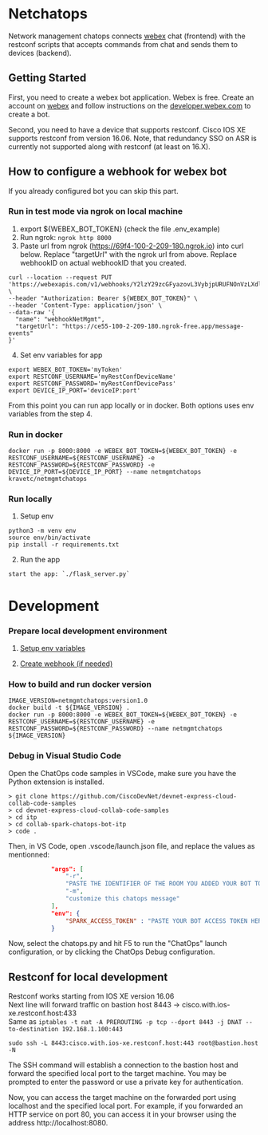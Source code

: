 # Netchatops
Network management chatops connects [webex](https://www.webex.com) chat (frontend) with the restconf scripts that accepts commands from chat and sends them to devices (backend).

## Getting Started

First, you need to create a webex bot application. Webex is free. Create an account on [webex](https://www.webex.com) and follow instructions on the [developer.webex.com](https://developer.webex.com/) to create a bot.

Second, you need to have a device that supports restconf. Cisco IOS XE supports restconf from version 16.06. Note, that redundancy SSO on ASR is currently not supported along with restconf (at least on 16.X).


## How to configure a webhook for webex bot
If you already configured bot you can skip this part.

### Run in test mode via ngrok on local machine
1. export ${WEBEX_BOT_TOKEN} (check the file .env_example)
2. Run ngrok: `ngrok http 8000`
3. Paste url from ngrok (https://69f4-100-2-209-180.ngrok.io) into curl below. Replace "targetUrl" with the ngrok url from above. Replace webhookID on actual webhookID that you created. 
```
curl --location --request PUT 'https://webexapis.com/v1/webhooks/Y2lzY29zcGFyazovL3VybjpURUFNOnVzLXdlc3QtMl9yL1dFQkhPT0svNzlmN2Y4ZjYtZTBiNy00ZTI4LTlmZWYtMGQ3YTRlNTkyMGM3' \
--header "Authorization: Bearer ${WEBEX_BOT_TOKEN}" \
--header 'Content-Type: application/json' \
--data-raw '{
  "name": "webhookNetMgmt",
  "targetUrl": "https://ce55-100-2-209-180.ngrok-free.app/message-events"
}'
```

4. Set env variables for app
``` 
export WEBEX_BOT_TOKEN='myToken'
export RESTCONF_USERNAME='myRestConfDeviceName'
export RESTCONF_PASSWORD='myRestConfDevicePass'
export DEVICE_IP_PORT='deviceIP:port'
```

From this point you can run app locally or in docker. Both options uses env variables from the step 4.


### Run in docker
```
docker run -p 8000:8000 -e WEBEX_BOT_TOKEN=${WEBEX_BOT_TOKEN} -e RESTCONF_USERNAME=${RESTCONF_USERNAME} -e RESTCONF_PASSWORD=${RESTCONF_PASSWORD} -e DEVICE_IP_PORT=${DEVICE_IP_PORT} --name netmgmtchatops kravetc/netmgmtchatops
```

### Run locally
1. Setup env
```
python3 -m venv env
source env/bin/activate
pip install -r requirements.txt
```

2. Run the app
```
start the app: `./flask_server.py`
```



# Development

### Prepare local development environment
1. [Setup env variables](#run-locally)

2. [Create webhook (if needed)](#run-in-test-mode-via-ngrok-on-local-machine)


### How to build and run docker version
```
IMAGE_VERSION=netmgmtchatops:version1.0
docker build -t ${IMAGE_VERSION} .
docker run -p 8000:8000 -e WEBEX_BOT_TOKEN=${WEBEX_BOT_TOKEN} -e RESTCONF_USERNAME=${RESTCONF_USERNAME} -e RESTCONF_PASSWORD=${RESTCONF_PASSWORD} --name netmgmtchatops ${IMAGE_VERSION}
```


### Debug in Visual Studio Code
Open the ChatOps code samples in VSCode, make sure you have the Python extension is installed.

```shell
> git clone https://github.com/CiscoDevNet/devnet-express-cloud-collab-code-samples
> cd devnet-express-cloud-collab-code-samples
> cd itp
> cd collab-spark-chatops-bot-itp
> code .
```

Then, in VS Code, open .vscode/launch.json file, and replace the values as mentionned:

```json
            "args": [
                "-r",
                "PASTE THE IDENTIFIER OF THE ROOM YOU ADDED YOUR BOT TO",
                "-m",
                "customize this chatops message"
            ],
            "env": {
                "SPARK_ACCESS_TOKEN" : "PASTE YOUR BOT ACCESS TOKEN HERE"
            }
```

Now, select the chatops.py 
and hit F5 to run the "ChatOps" launch configuration, or by clicking the ChatOps Debug configuration.


## Restconf for local development
Restconf works starting from IOS XE version 16.06  
Next line will forward traffic on bastion host 8443 -> cisco.with.ios-xe.restconf.host:433  
Same as `iptables -t nat -A PREROUTING -p tcp --dport 8443 -j DNAT --to-destination 192.168.1.100:443`

```
sudo ssh -L 8443:cisco.with.ios-xe.restconf.host:443 root@bastion.host -N
```
The SSH command will establish a connection to the bastion host and forward the specified local port to the target machine. You may be prompted to enter the password or use a private key for authentication.

Now, you can access the target machine on the forwarded port using localhost and the specified local port. For example, if you forwarded an HTTP service on port 80, you can access it in your browser using the address http://localhost:8080.
